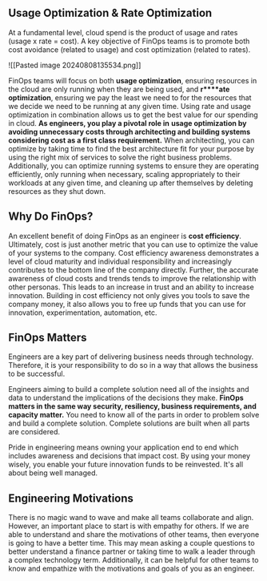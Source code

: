 ## **Usage Optimization & Rate Optimization**

At a fundamental level, cloud spend is the product of usage and rates (usage x rate = cost). A key objective of FinOps teams is to promote both cost avoidance (related to usage) and cost optimization (related to rates). 

![[Pasted image 20240808135534.png]]

FinOps teams will focus on both **usage optimization**, ensuring resources in the cloud are only running when they are being used, and **r****ate optimization**, ensuring we pay the least we need to for the resources that we decide we need to be running at any given time. Using rate and usage optimization in combination allows us to get the best value for our spending in cloud. **As engineers, you play a pivotal role in** **usage optimization by avoiding unnecessary costs through architecting and building systems considering cost as a first class requirement.** When architecting, you can optimize by taking time to find the best architecture fit for your purpose by using the right mix of services to solve the right business problems. Additionally, you can optimize running systems to ensure they are operating efficiently, only running when necessary, scaling appropriately to their workloads at any given time, and cleaning up after themselves by deleting resources as they shut down.

## **Why Do FinOps?**

An excellent benefit of doing FinOps as an engineer is **cost efficiency**. Ultimately, cost is just another metric that you can use to optimize the value of your systems to the company. Cost efficiency awareness demonstrates a level of cloud maturity and individual responsibility and increasingly contributes to the bottom line of the company directly. Further, the accurate awareness of cloud costs and trends tends to improve the relationship with other personas. This leads to an increase in trust and an ability to increase innovation. Building in cost efficiency not only gives you tools to save the company money, it also allows you to free up funds that you can use for innovation, experimentation, automation, etc.

## **FinOps Matters**

Engineers are a key part of delivering business needs through technology. Therefore, it is your responsibility to do so in a way that allows the business to be successful. 

Engineers aiming to build a complete solution need all of the insights and data to understand the implications of the decisions they make. **FinOps matters in the same way security, resiliency, business requirements, and capacity matter.** You need to know all of the parts in order to problem solve and build a complete solution. Complete solutions are built when all parts are considered. 

Pride in engineering means owning your application end to end which includes awareness and decisions that impact cost. By using your money wisely, you enable your future innovation funds to be reinvested. It's all about being well managed.

## **Engineering Motivations**

There is no magic wand to wave and make all teams collaborate and align. However, an important place to start is with empathy for others. If we are able to understand and share the motivations of other teams, then everyone is going to have a better time. This may mean asking a couple questions to better understand a finance partner or taking time to walk a leader through a complex technology term. Additionally, it can be helpful for other teams to know and empathize with the motivations and goals of you as an engineer.